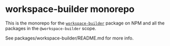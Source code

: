 # workspace-builder monorepo

This is the monorepo for the [`workspace-builder`](https://npm.im/workspace-builder) package on NPM and all the packages in the `@workspace-builder` scope.

See packages/workspace-builder/README.md for more info.
